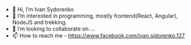 - 👋 Hi, I’m Ivan Sydorenko
- 👀 I’m interested in programming, mostly frontend(React, Angular), NodeJS and trekking.
- 💞️ I’m looking to collaborate on ...
- 📫 How to reach me - https://www.facebook.com/ivan.sidorenko.127

<!---
Greynight/Greynight is a ✨ special ✨ repository because its `README.md` (this file) appears on your GitHub profile.
You can click the Preview link to take a look at your changes.
--->
